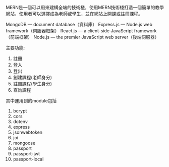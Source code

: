 

MERN是一個可以用來建構全端的技術棧，使用MERN技術棧打造一個簡單的教學網站，使用者可以選擇成為老師或學生，並在網站上開課或註冊課程。

MongoDB — document database（資料庫）
Express.js — Node.js web framework（伺服器框架）
React.js — a client-side JavaScript framework（前端框架）
Node.js — the premier JavaScript web server（後端伺服器）

主要功能:
1. 註冊
2. 登入
3. 登出
4. 創建課程(老師身分)
5. 註冊課程(學生身分)
6. 查詢課程

其中運用到的module包括 
1. bcrypt
2. cors
3. dotenv
4. express
5. jsonwebtoken
6. joi
7. mongoose
8. passport
9. passport-jwt
10. passport-local

